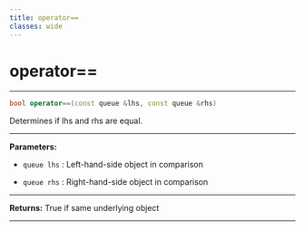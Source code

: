 ```yaml
---
title: operator==
classes: wide
---
```

# operator==

---

```cpp
bool operator==(const queue &lhs, const queue &rhs)
```


Determines if lhs and rhs are equal. 


---
**Parameters:**

 - `queue lhs`
: Left-hand-side object in comparison 

 - `queue rhs`
: Right-hand-side object in comparison 


---
**Returns:** True if same underlying object 

---
